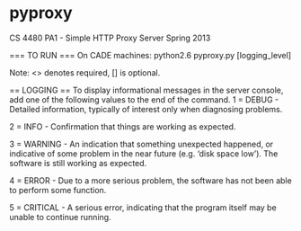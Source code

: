 pyproxy
=======

CS 4480 PA1 - Simple HTTP Proxy Server
Spring 2013

=== TO RUN ===
On CADE machines:
python2.6 pyproxy.py <port> [logging_level]

Note: <> denotes required, [] is optional.

== LOGGING ==
To display informational messages in the server console, add one of the following values to the end of the command.
1 = DEBUG - Detailed information, typically of interest only when diagnosing problems.

2 = INFO - Confirmation that things are working as expected.

3 = WARNING -	An indication that something unexpected happened, or indicative of some problem in the near future (e.g. ‘disk space low’). The software is still working as expected.

4 = ERROR -	Due to a more serious problem, the software has not been able to perform some function.

5 = CRITICAL - A serious error, indicating that the program itself may be unable to continue running.
